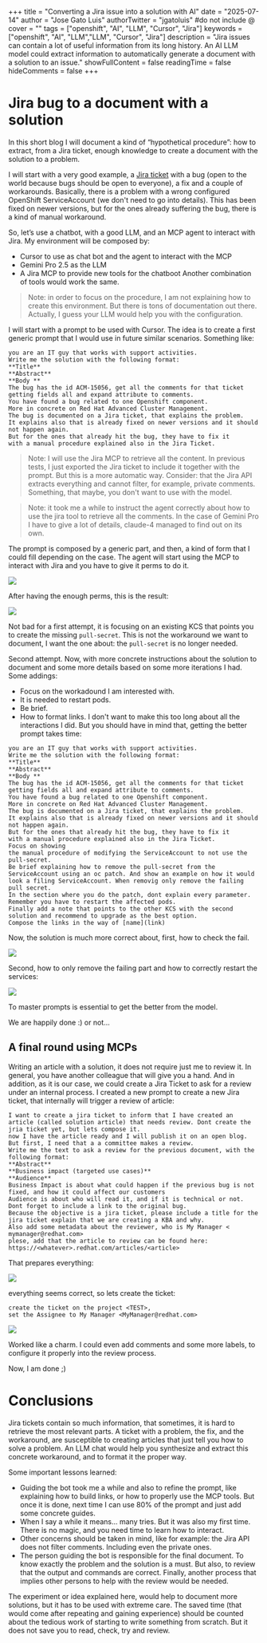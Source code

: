 +++
title = "Converting a Jira issue into a solution with AI"
date = "2025-07-14"
author = "Jose Gato Luis"
authorTwitter = "jgatoluis" #do not include @
cover = ""
tags = ["openshift", "AI", "LLM", "Cursor", "Jira"]
keywords = ["openshift", "AI", "LLM","LLM", "Cursor", "Jira"]
description = "Jira issues can contain a lot of useful information from its long history. An AI LLM model could extract information to automatically generate a document with a solution to an issue."
showFullContent = false
readingTime = false
hideComments = false
+++

# Jira bug to a document with a solution

In this short blog I will document a kind of “hypothetical procedure”: how to extract, from a Jira ticket, enough knowledge to create a document with the solution to a problem.

I will start with a very good example, a [Jira ticket](https://issues.redhat.com/browse/ACM-15056) with a bug (open to the world because bugs should be open to everyone), a fix and a couple of workarounds. Basically, there is a problem with a wrong configured OpenShift ServiceAccount (we don't need to go into details). This has been fixed on newer versions, but for the ones already suffering the bug, there is a kind of manual workaround. 

So, let’s use a chatbot, with a good LLM, and an MCP agent to interact with Jira. My environment will be composed by:
 * Cursor to use as  chat bot and the agent to interact with the MCP
 * Gemini Pro 2.5 as the LLM
 * A Jira MCP to provide new tools for the chatboot
Another combination of tools would work the same.

> Note: in order to focus on the procedure, I am not explaining how to create this environment. But there is tons of documentation out there. Actually, I guess your LLM would help you with the configuration.

I will start with a prompt to be used with Cursor. The idea is to create a first generic prompt that I would use in future similar scenarios. Something like:

```prompt
you are an IT guy that works with support activities.
Write me the solution with the following format:
**Title**
**Abstract**
**Body **
The bug has the id ACM-15056, get all the comments for that ticket getting fields all and expand attribute to comments.
You have found a bug related to one Openshift component.
More in concrete on Red Hat Advanced Cluster Management.
The bug is documented on a Jira ticket, that explains the problem.
It explains also that is already fixed on newer versions and it should not happen again.
But for the ones that already hit the bug, they have to fix it
with a manual procedure explained also in the Jira Ticket.
```

> Note: I will use the Jira MCP to retrieve all the content. In previous tests, I just exported the Jira ticket to include it together with the prompt. But this is a more automatic way. Consider: that the Jira API extracts everything and cannot filter, for example, private comments. Something, that maybe, you don't want to use with the model.

> Note: it took me a while to instruct the agent correctly about how to use the jira tool to retrieve all the comments. In the case of Gemini Pro I have to give a lot of details, claude-4 managed to find out on its own.

The prompt is composed by a generic part, and then, a kind of form that I could fill depending on the case. The agent will start using the MCP to interact with Jira and you have to give it perms to do it.

![](assets/from_jira_to_solution_20250714124842738.png)

After having the enough perms, this is the result:

![](assets/from_jira_to_solurion_20250714131726947.png)


Not bad for a first attempt, it is focusing on an existing KCS that points you to create the missing `pull-secret`. This is not the workaround we want to document, I want the one about: the `pull-secret` is no longer needed.

Second attempt. Now, with more concrete instructions about the solution to document and some more details based on some more iterations I had. Some addings:
 * Focus on the workadound I am interested with.
 * It is needed to restart pods.
 * Be brief.
 * How to format links.
I don't want to make this too long about all the interactions I did. But you should have in mind that, getting the better prompt takes time:

```prompt
you are an IT guy that works with support activities.
Write me the solution with the following format:
**Title**
**Abstract**
**Body **
The bug has the id ACM-15056, get all the comments for that ticket getting fields all and expand attribute to comments.
You have found a bug related to one Openshift component.
More in concrete on Red Hat Advanced Cluster Management.
The bug is documented on a Jira ticket, that explains the problem.
It explains also that is already fixed on newer versions and it should not happen again.
But for the ones that already hit the bug, they have to fix it
with a manual procedure explained also in the Jira Ticket.
Focus on showing
the manual procedure of modifying the ServiceAccount to not use the pull-secret.
Be brief explaining how to remove the pull-secret from the ServiceAccount using an oc patch. And show an example on how it would look a filing ServiceAccount. When removig only remove the failing pull secret.
In the section where you do the patch, dont explain every parameter.
Remember you have to restart the affected pods.
Finally add a note that points to the other KCS with the second solution and recommend to upgrade as the best option.
Compose the links in the way of [name](link)
```

Now, the solution is much more correct about, first, how to check the fail. 

![](assets/from_jira_to_solution_20250714132429413.png)

Second, how to only remove the failing part and how to correctly restart the services:

![](assets/from_jira_to_solution_20250714132538258.png)

To master prompts is essential to get the better from the model.

We are happily done :) or not...

## A final round using MCPs

Writing an article with a solution, it does not require just me to review it. In general, you have another colleague that will give you a hand. And in addition, as it is our case, we could create a Jira Ticket to ask for a review under an internal process.
I created a new prompt to create a new Jira ticket, that internally will trigger a review of article:

```prompt
I want to create a jira ticket to inform that I have created an article (called solution article) that needs review. Dont create the jria ticket yet, but lets compose it.
now I have the article ready and I will publish it on an open blog. But first, I need that a a committee makes a review.
Write me the text to ask a review for the previous document, with the following format:
**Abstract**
**Business impact (targeted use cases)**
**Audience**
Business Impact is about what could happen if the previous bug is not fixed, and how it could affect our customers
Audience is about who will read it, and if it is technical or not. Dont forget to include a link to the original bug.
Because the objective is a jira ticket, please include a title for the jira ticket explain that we are creating a KBA and why.
Also add some metadata about the reviewer, who is My Manager < mymanager@redhat.com>
plese, add that the article to review can be found here: https://<whatever>.redhat.com/articles/<article>
```

That prepares everything:

![](assets/from_jira_to_solution_20250714125412789.png)

everything seems correct, so lets create the ticket:

```prompt
create the ticket on the project <TEST>,
set the Assignee to My Manager <MyManager@redhat.com>
```

![](assets/from_jira_to_solution_20250714125551768.png)	

Worked like a charm. I could even add comments and some more labels, to configure it properly into the review process.

Now, I am done ;)

# Conclusions

Jira tickets contain so much information, that sometimes, it is hard to retrieve the most relevant parts. A ticket with a problem, the fix, and the workaround, are susceptible to creating articles that just tell you how to solve a problem. An LLM chat would help you synthesize and extract this concrete workaround, and to format it the proper way.
 
Some important lessons learned:
 * Guiding the bot took me a while and also to refine the prompt, like explaining how to build links, or how to properly use the MCP tools. But once it is done, next time I can use 80% of the prompt and just add some concrete guides.
 * When I say a while it means… many tries. But it was also my first time. There is no magic, and you need time to learn how to interact. 
 * Other concerns should be taken in mind, like for example: the Jira API does not filter comments. Including even the private ones. 
 * The person guiding the bot is responsible for the final document. To know exactly the problem and the solution is a must. But also, to review that the output and commands are correct. Finally, another process that implies other persons to help with the review would be needed.

The experiment or idea explained here, would help to document more solutions, but it has to be used with extreme care. The saved time (that would come after repeating and gaining experience) should be counted about the tedious work of starting to write something from scratch. But it does not save you to read, check, try and review. 
